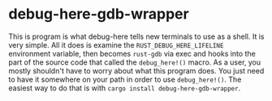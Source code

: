 # debug-here-gdb-wrapper

This is program is what debug-here tells new terminals to use as a shell.
It is very simple. All it does is examine the `RUST_DEBUG_HERE_LIFELINE`
environment variable, then becomes `rust-gdb` via exec and hooks into
the part of the source code that called the `debug_here!()` macro.
As a user, you mostly shouldn't have to worry about what this program
does. You just need to have it somewhere on your path in order to use
`debug_here!()`. The easiest way to do that is with
`cargo install debug-here-gdb-wrapper`.
